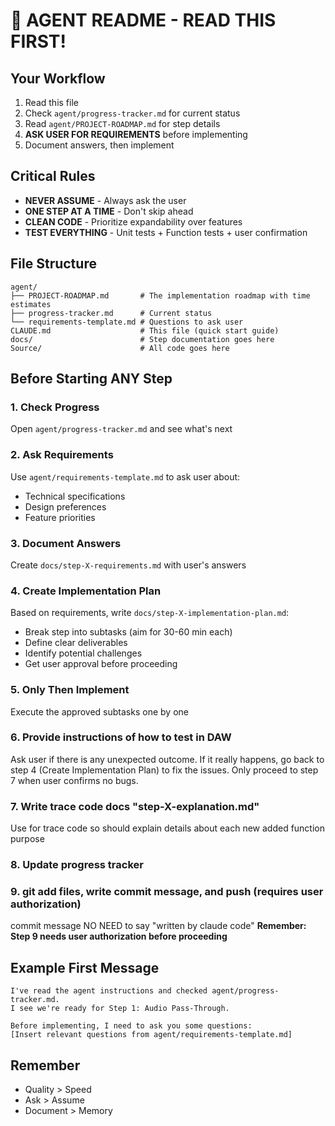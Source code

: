 # 🚨 AGENT README - READ THIS FIRST!

## Your Workflow
1. Read this file
2. Check `agent/progress-tracker.md` for current status
3. Read `agent/PROJECT-ROADMAP.md` for step details
4. **ASK USER FOR REQUIREMENTS** before implementing
5. Document answers, then implement

## Critical Rules
- **NEVER ASSUME** - Always ask the user
- **ONE STEP AT A TIME** - Don't skip ahead
- **CLEAN CODE** - Prioritize expandability over features
- **TEST EVERYTHING** - Unit tests + Function tests + user confirmation



## File Structure
```
agent/
├── PROJECT-ROADMAP.md       # The implementation roadmap with time estimates
├── progress-tracker.md      # Current status
└── requirements-template.md # Questions to ask user
CLAUDE.md                    # This file (quick start guide)
docs/                        # Step documentation goes here
Source/                      # All code goes here
```

## Before Starting ANY Step

### 1. Check Progress
Open `agent/progress-tracker.md` and see what's next

### 2. Ask Requirements
Use `agent/requirements-template.md` to ask user about:
- Technical specifications
- Design preferences
- Feature priorities

### 3. Document Answers
Create `docs/step-X-requirements.md` with user's answers

### 4. Create Implementation Plan
Based on requirements, write `docs/step-X-implementation-plan.md`:
- Break step into subtasks (aim for 30-60 min each)
- Define clear deliverables
- Identify potential challenges
- Get user approval before proceeding

### 5. Only Then Implement
Execute the approved subtasks one by one

### 6. Provide instructions of how to test in DAW
Ask user if there is any unexpected outcome. If it really happens, go back to step 4 (Create Implementation Plan) to fix the issues. Only proceed to step 7 when user confirms no bugs.

### 7. Write trace code docs "step-X-explanation.md"
Use for trace code so should explain details about each new added function purpose

### 8. Update progress tracker

### 9. git add files, write commit message, and push (requires user authorization)
commit message NO NEED to say "written by claude code"
**Remember: Step 9 needs user authorization before proceeding**

## Example First Message
```
I've read the agent instructions and checked agent/progress-tracker.md.
I see we're ready for Step 1: Audio Pass-Through.

Before implementing, I need to ask you some questions:
[Insert relevant questions from agent/requirements-template.md]
```

## Remember
- Quality > Speed
- Ask > Assume
- Document > Memory